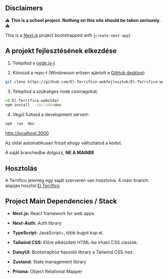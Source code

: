 Disclaimers
--------------

⚠️ **This is a school project. Nothing on this site should be taken seriously.** ⚠️

This is a [Next.js](https://nextjs.org/) project bootstrapped with [`create-next-app`]

A projekt fejlesztésének elkezdése
--------------

1. Telepítsd a [node.js-t](https://nodejs.org/)
  
2. Klónozd a repo-t (Windowson erősen ajánlott a [GitHub desktop](https://desktop.github.com/))
```bash
git clone https://github.com/El-Terrifico-webfejlesztok/El-Terrifico-weboldal.git
```
3. Telepítsd a szükséges node csomagokat:
```bash
cd El-Terrifico-weboldal
npm install --include=dev
```
4. Végül futtasd a development servert:
```bash
npm  run  dev
```
[http://localhost:3000](http://localhost:3000) 

Az oldal automatikusan frissít ahogy változtatod a kódot. 

A saját branchedbe dolgozz, **NE A MAINBE**

Hosztolás
--------------

A Terrifico jelenleg egy saját szerveren van hosztolva. A main branch alapján hosztol
[El Terrifico](https://terrifico.zapto.org/)


Project Main Dependencies / Stack
--------------

-  **Next.js:** React framework for web apps.

-  **Next-Auth:** Auth library

-  **TypeScript:** JavaScript+, több bugot kap el.

-  **Tailwind CSS:** Előre elkészített HTML-be írható CSS classok.

-  **DaisyUI:** Bootstraphoz hasonló library a Tailwind CSS-hez.

-  **Zustand:** State management library

-  **Prisma:** Object Relational Mapper
